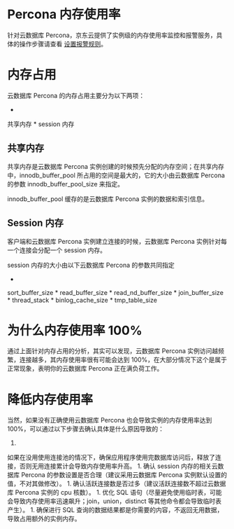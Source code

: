 # Percona 内存使用率

针对云数据库 Percona，京东云提供了实例级的内存使用率监控和报警服务，具体的操作步骤请查看 [设置报警规则](https://www.jdcloud.com/help/detail/1852/isCatalog/1)。

# 内存占用

云数据库 Percona 的内存占用主要分为以下两项：

* 
共享内存
* 
session 内存

## 共享内存

共享内存是云数据库 Percona 实例创建的时候预先分配的内存空间；在共享内存中，innodb_buffer_pool 所占用的空间是最大的，它的大小由云数据库 Percona 的参数 innodb_buffer_pool_size 来指定。

innodb_buffer_pool 缓存的是云数据库 Percona 实例的数据和索引信息。

## Session 内存

客户端和云数据库 Percona 实例建立连接的时候，云数据库 Percona 实例针对每一个连接会分配一个 session 内存。

session 内存的大小由以下云数据库 Percona 的参数共同指定

* 
sort_buffer_size
* 
read_buffer_size
* 
read_nd_buffer_size
* 
join_buffer_size
* 
thread_stack
* 
binlog_cache_size
* 
tmp_table_size

# 为什么内存使用率 100%

通过上面针对内存占用的分析，其实可以发现，云数据库 Percona 实例访问越频繁，连接越多，其内存使用率很有可能会达到 100%，在大部分情况下这个是属于正常现象，表明你的云数据库 Percona 正在满负荷工作。

# 降低内存使用率

当然，如果没有正确使用云数据库 Percona 也会导致实例的内存使用率达到 100%，可以通过以下步骤去确认具体是什么原因导致的：

1. 
如果在没用使用连接池的情况下，确保应用程序使用完数据库访问后，释放了连接，否则无用连接累计会导致内存使用率升高。
1. 
确认 session 内存的相关云数据库 Percona 的参数设置是否合理（建议采用云数据库 Percona 实例默认设置的值，不对其做修改）。
1. 
确认活跃连接数是否过多（建议活跃连接数不超过云数据库 Percona 实例的 cpu 核数）。
1. 
优化 SQL 语句（尽量避免使用临时表，可能会导致内存使用率迅速飙升；join，union，distinct 等其他命令都会导致临时表产生）。
1. 
确保进行 SQL 查询的数据结果都是你需要的内容，不返回无用数据，导致占用额外的实例内存。